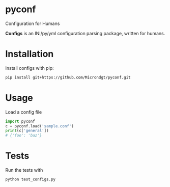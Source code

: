 # pyconf

Configuration for Humans

**Configs** is an INI/py/yml configuration parsing package, written for humans.

Installation
============

Install configs with pip:

```bash
pip install git+https://github.com/Microndgt/pyconf.git
```

Usage
=====
Load a config file

```python
import pyconf
c = pyconf.load('sample.conf')
print(c['general'])
# {'foo': 'baz'}
```

Tests
=====

Run the tests with

```bash
python test_configs.py
```

